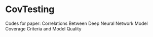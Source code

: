 # CovTesting 

Codes for paper: Correlations Between Deep Neural Network Model Coverage Criteria and Model Quality









